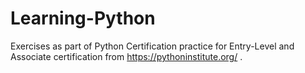 # Learning-Python

Exercises as part of Python Certification practice for Entry-Level and Associate certification from https://pythoninstitute.org/ .

